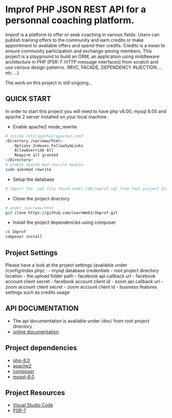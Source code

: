# Improf PHP JSON REST API for a personnal coaching platform.

Improf is a platform to offer or seek coaching in various fields.
Users can publish training offers to the community and earn credits or make appointment to available offers and spend their credits.
Credits is a mean to ensure community participation and exchange among members.
This project is a playground to build an ORM, an application using middleware architecture in PHP (PSR-7: HTTP message interfaces) from scratch and use various design patterns. (MVC, FACADE, DEPENDENCY INJECTION ... etc ...)

The work on this project in still ongoing...

## QUICK START

In order to start this project you will need to have php v8.00, mysql 8.00 and apache 2 server installed on your local machine.

-  Enable apache2 mode_rewrite

```bash
# inside /etc/apache2/apache2.conf
<Directory /var/www/html>
	Options Indexes FollowSymLinks
	AllowOverride All
	Require all granted
</Directory>
# enable apache mod_rewrite module
sudo a2enmod rewrite
```

- Setup the database

```bash
# import the .sql file found under /db/improf.sql from root project directory (this file contains a database create statement)
```

- Clone the project directory

```bash
# under /var/www/html
git clone https://github.com/learnWeb3/Improf.git
```

- Install the project dependencies using composer

```bash
cd Improf
composer install
```


## Project Settings

Please have a look at the project settings (available under /config/index.php) :
    - mysql database credentials
    - root project directory location
    - the upload folder path
    - facebook api callback url
    - facebook account client secret
    - facebook account client id 
    - zoom api callback url
    - zoom account client secret
    - zoom account client id
    - business features settings such as credits usage

## API DOCUMENTATION

- The api documentation is available under /doc/ from root project directory
- [online documentation](https://documenter.getpostman.com/view/13953520/UV5TGzhm)

## Project dependencies

- [php-8.0](https://www.php.net/releases/8.0/en.php)
- [apache2](https://httpd.apache.org/)
- [composer](https://getcomposer.org/doc/00-intro.md)
- [mysql-8.0](https://dev.mysql.com/)

## Project Resources
- [Visual Studio Code](https://code.visualstudio.com/)
- [PSR-7](https://www.php-fig.org/psr/psr-7/)